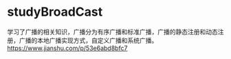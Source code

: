 # studyBroadCast
学习了广播的相关知识，广播分为有序广播和标准广播，广播的静态注册和动态注册，广播的本地广播实现方式，自定义广播和系统广播。https://www.jianshu.com/p/53e6abd8bfc7
